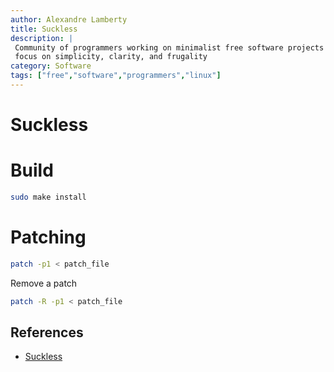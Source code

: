 ```yaml
---
author: Alexandre Lamberty
title: Suckless 
description: |
 Community of programmers working on minimalist free software projects with a
 focus on simplicity, clarity, and frugality
category: Software
tags: ["free","software","programmers","linux"]
---
```

# Suckless

# Build

```bash
sudo make install
```

# Patching

```bash
patch -p1 < patch_file
```
Remove a patch

```bash
patch -R -p1 < patch_file
```
## References

- [Suckless](https://suckless.org/)
